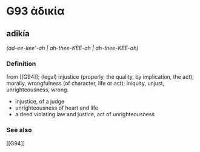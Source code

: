 # G93 ἀδικία

## adikía

_(ad-ee-kee'-ah | ah-thee-KEE-ah | ah-thee-KEE-ah)_

### Definition

from [[G94]]; (legal) injustice (properly, the quality, by implication, the act); morally, wrongfulness (of character, life or act); iniquity, unjust, unrighteousness, wrong.

- injustice, of a judge
- unrighteousness of heart and life
- a deed violating law and justice, act of unrighteousness

### See also

[[G94]]

